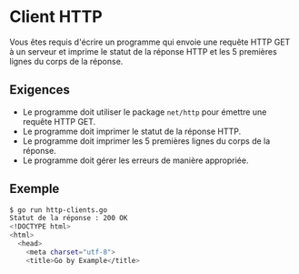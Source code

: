 # Client HTTP

Vous êtes requis d'écrire un programme qui envoie une requête HTTP GET à un serveur et imprime le statut de la réponse HTTP et les 5 premières lignes du corps de la réponse.

## Exigences

- Le programme doit utiliser le package `net/http` pour émettre une requête HTTP GET.
- Le programme doit imprimer le statut de la réponse HTTP.
- Le programme doit imprimer les 5 premières lignes du corps de la réponse.
- Le programme doit gérer les erreurs de manière appropriée.

## Exemple

```sh
$ go run http-clients.go
Statut de la réponse : 200 OK
<!DOCTYPE html>
<html>
  <head>
    <meta charset="utf-8">
    <title>Go by Example</title>

```
